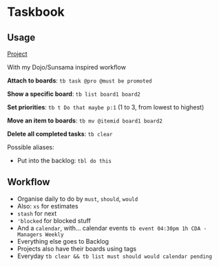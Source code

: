 # Taskbook

## Usage

[Project](https://github.com/klaudiosinani/taskbook)

With my Dojo/Sunsama inspired workflow

**Attach to boards**: `tb task @pro @must be promoted`

**Show a specific board**: `tb list board1 board2`

**Set priorities**: `tb t Do that maybe p:1` (1 to 3, from lowest to highest)

**Move an item to boards**: `tb mv @itemid board1 board2`

**Delete all completed tasks**: `tb clear`

Possible aliases:
- Put into the backlog: `tbl do this`

## Workflow

- Organise daily to do by `must`, `should`, `would`
- Also: `xs` for estimates
- `stash` for next
- `'blocked` for blocked stuff
- And a `calendar`, with... calendar events `tb event 04:30pm 1h CDA - Managers Weekly`
- Everything else goes to Backlog
- Projects also have their boards using tags
- Everyday `tb clear && tb list must should would calendar pending`

